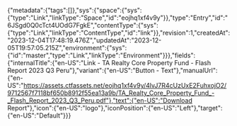 {"metadata":{"tags":[]},"sys":{"space":{"sys":{"type":"Link","linkType":"Space","id":"eojhq1xf4v9y"}},"type":"Entry","id":"6JSgd0Q0cTct4UOdG7FgkE","contentType":{"sys":{"type":"Link","linkType":"ContentType","id":"link"}},"revision":1,"createdAt":"2023-12-04T17:48:19.476Z","updatedAt":"2023-12-05T19:57:05.215Z","environment":{"sys":{"id":"master","type":"Link","linkType":"Environment"}}},"fields":{"internalTitle":{"en-US":"Link - TA Realty Core Property Fund - Flash Report 2023 Q3 Peru"},"variant":{"en-US":"Button - Text"},"manualUrl":{"en-US":"https://assets.ctfassets.net/eojhq1xf4v9y/4lvJ7R4cUzUxE2FuhxojO2/9712567f7118bf650b8912f55ea13a9b/TA_Realty_Core_Property_Fund_-_Flash_Report_2023_Q3_Peru.pdf"},"text":{"en-US":"Download Report"},"icon":{"en-US":"logo"},"iconPosition":{"en-US":"Left"},"target":{"en-US":"Default"}}}